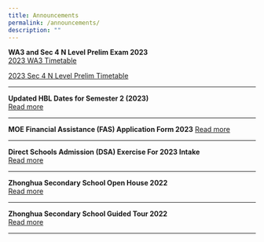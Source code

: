 ```yaml
---
title: Announcements
permalink: /announcements/
description: ""
---
```

**WA3 and Sec 4 N Level Prelim Exam 2023**
<br>
[2023 WA3 Timetable](/files/2023wa3v2.pdf)

[2023 Sec 4 N Level Prelim Timetable](/files/2023sec4nperlimv1.pdf)

----------------------------------------------------

**Updated HBL Dates for Semester 2 (2023)**<br>
[Read more](https://staging.d1ph2u5puaqsvh.amplifyapp.com/about-us/calendar/)

--------------------------------------------------------------------------

**MOE Financial Assistance (FAS) Application Form 2023** [Read more](/files/a1.pdf)

-------------------------------------------------------------------------------

**Direct Schools Admission (DSA) Exercise For 2023 Intake** <br>
[Read more](https://staging.d1ph2u5puaqsvh.amplifyapp.com/admission/dsa-2023/)

-------------------------------------------------------------------------------

**Zhonghua Secondary School Open House 2022**
<br> [Read more](https://staging.d1ph2u5puaqsvh.amplifyapp.com/achievements/highlights/2/)

-------------------------------------------------------------------------------

**Zhonghua Secondary School Guided Tour 2022**
<br> [Read more](https://staging.d1ph2u5puaqsvh.amplifyapp.com/achievements/highlights/1/)

-------------------------------------------------------------------------------